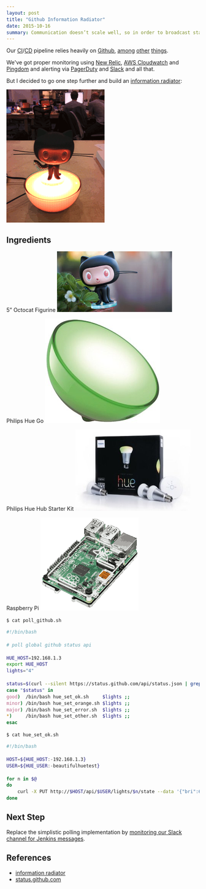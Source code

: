 ```yaml
---
layout: post
title: "Github Information Radiator"
date: 2015-10-16
summary: Communication doesn’t scale well, so in order to broadcast status information to everyone we hacked together a Raspberry Pi and a programmable Philips Hue Go light into an automated, real-time information radiator.
---
```


Our [CI](https://en.wikipedia.org/wiki/Continuous_integration)/[CD](https://en.wikipedia.org/wiki/Continuous_delivery) pipeline relies heavily on [Github](https://github.com/), [among](https://jenkins-ci.org/) [other](https://www.docker.com/) [things](http://aws.amazon.com/).


We've got proper monitoring using [New Relic](https://newrelic.com/), [AWS Cloudwatch](https://aws.amazon.com/cloudwatch/) and [Pingdom](https://www.pingdom.com/) and alerting via [PagerDuty](https://www.pagerduty.com/) and [Slack](https://slack.com/) and all that.


But I decided to go one step further and build an [information radiator](https://www.atlassian.com/wallboards/information-radiators.jsp):


![Github Information Radiator](/i/monitoring-github/monitoring-github-256.gif)


## Ingredients

5” Octocat Figurine
[![5" Octocat Figurine](/i/monitoring-github/github-figurine.jpg)](http://github.myshopify.com/products/octocat-figurine)


Philips Hue Go
[![Philips Hue Go](/i/monitoring-github/hue-lux-go.jpg)](http://www.amazon.com/Philips-798835-Personal-Wireless-Lighting/dp/B00UVHAC1O)


Philips Hue Hub Starter Kit
[![Philips Hue Hub Starter Kit](/i/monitoring-github/hue-lux-hub-kit.jpg)](http://www.amazon.com/Philips-426353-White-Starter-Generation/dp/B00A4EUUO8)


Raspberry Pi
[![Raspberry Pi](/i/monitoring-github/rpi.png)](http://www.amazon.com/Raspberry-Pi-Model-Project-Board/dp/B00T2U7R7I)


`$ cat poll_github.sh`

```sh
#!/bin/bash

# poll global github status api

HUE_HOST=192.168.1.3
export HUE_HOST
lights="4"

status=$(curl --silent https://status.github.com/api/status.json | grep status | egrep -o '(good|minor|major)')
case "$status" in
good)  /bin/bash hue_set_ok.sh     $lights ;;
minor) /bin/bash hue_set_orange.sh $lights ;;
major) /bin/bash hue_set_error.sh  $lights ;;
*)     /bin/bash hue_set_other.sh  $lights ;;
esac
```


`$ cat hue_set_ok.sh`

```sh
#!/bin/bash

HOST=${HUE_HOST:-192.168.1.3}
USER=${HUE_USER:-beautifulhuetest}

for n in $@
do
    curl -X PUT http://$HOST/api/$USER/lights/$n/state --data '{"bri":60,"hue":25500,"sat":254,"alert":"none","effect":"none"}'
done
```


## Next Step

Replace the simplistic polling implementation by [monitoring our Slack channel for Jenkins messages](https://github.com/slackhq/python-slackclient).


## References

* [information radiator](https://www.atlassian.com/wallboards/information-radiators.jsp)
* [status.github.com](https://status.github.com/)

